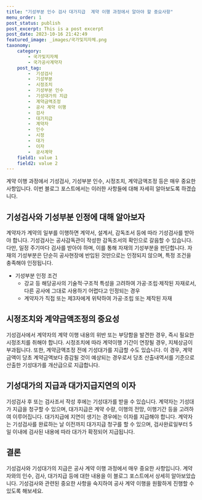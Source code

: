 ```yaml
---
title: "기성부분 인수 검사 대가지급  계약 이행 과정에서 알아야 할 중요사항"
menu_order: 1
post_status: publish
post_excerpt: This is a post excerpt
post_date: 2023-10-16 21:42:49
featured_image: _images/국가및지자체.png
taxonomy:
    category:
        - 국가및지자체
        - 국가공사계약자
    post_tag:
        -  기성검사
        -  기성부분
        -  시정조치
        -  기성부분 인수
        -  기성대가의 지급
        -  계약금액조정
        -  공사 계약 이행
        -  검사
        -  대가지급
        -  계약자
        -  인수
        -  시정
        -  대가
        -  이자
        -  공사계약
    field1: value 1
    field2: value 2
---
```



계약 이행 과정에서 기성검사, 기성부분 인수, 시정조치, 계약금액조정 등은 매우 중요한 사항입니다. 이번 블로그 포스트에서는 이러한 사항들에 대해 자세히 알아보도록 하겠습니다.

## 기성검사와 기성부분 인정에 대해 알아보자

계약자가 계약의 일부를 이행하면 계약서, 설계서, 감독조서 등에 따라 기성검사를 받아야 합니다. 기성검사는 공사감독관이 작성한 감독조서의 확인으로 갈음할 수 있습니다. 다만, 일정 주기마다 검사를 받아야 하며, 이를 통해 자재의 기성부분을 판단합니다. 자재의 기성부분은 단순히 공사현장에 반입된 것만으로는 인정되지 않으며, 특정 조건을 충족해야 인정됩니다.

- 기성부분 인정 조건
  - 강교 등 해당공사의 기술적·구조적 특성을 고려하여 가공·조립·제작된 자재로서, 다른 공사에 그대로 사용하기 어렵다고 인정되는 경우
  - 계약자가 직접 또는 제3자에게 위탁하여 가공·조립 또는 제작된 자재

## 시정조치와 계약금액조정의 중요성

기성검사에서 계약자의 계약 이행 내용의 위반 또는 부당함을 발견한 경우, 즉시 필요한 시정조치를 취해야 합니다. 시정조치에 따라 계약이행 기간이 연장될 경우, 지체상금이 부과됩니다. 또한, 계약금액조정 전에 기성대가를 지급할 수도 있습니다. 이 경우, 계약금액이 당초 계약금액보다 증감될 것이 예상되는 경우로서 당초 산출내역서를 기준으로 산출한 기성대가를 개산급으로 지급합니다.

## 기성대가의 지급과 대가지급지연의 이자

기성검사 후 또는 검사조서 작성 후에는 기성대가를 받을 수 있습니다. 계약자는 기성대가 지급을 청구할 수 있으며, 대가지급은 계약 수량, 이행의 전망, 이행기간 등을 고려하여 이루어집니다. 대가지급에 지연이 생기는 경우에는 이자를 지급해야 합니다. 계약자는 기성검사를 완료하는 날 이전까지 대가지급 청구를 할 수 있으며, 검사완료일부터 5일 이내에 검사된 내용에 따라 대가가 확정되어 지급됩니다.

## 결론

기성검사와 기성대가의 지급은 공사 계약 이행 과정에서 매우 중요한 사항입니다. 계약자와의 인수, 검사, 대가지급 등에 대한 내용을 이 블로그 포스트에서 상세히 알아보았습니다. 기성검사와 관련된 중요한 사항을 숙지하여 공사 계약 이행을 원활하게 진행할 수 있도록 해보세요.
